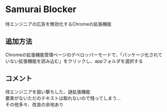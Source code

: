 # Samurai Blocker
侍エンジニアの広告を無効化するChromeの拡張機能

## 追加方法
Chromeの拡張機能管理ページのデベロッパーモードで、「パッケージ化されていない拡張機能を読み込む」をクリックし、appフォルダを選択する

## コメント
侍エンジニアを狙い撃ちした、謎拡張機能  
要素がないただのテキストは取れないので残ってしまう...  
その他多々、改良の余地あり
